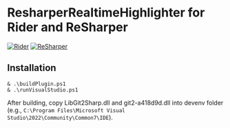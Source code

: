 # ResharperRealtimeHighlighter for Rider and ReSharper

[![Rider](https://img.shields.io/jetbrains/plugin/v/RIDER_PLUGIN_ID.svg?label=Rider&colorB=0A7BBB&style=for-the-badge&logo=rider)](https://plugins.jetbrains.com/plugin/RIDER_PLUGIN_ID)
[![ReSharper](https://img.shields.io/jetbrains/plugin/v/RESHARPER_PLUGIN_ID.svg?label=ReSharper&colorB=0A7BBB&style=for-the-badge&logo=resharper)](https://plugins.jetbrains.com/plugin/RESHARPER_PLUGIN_ID)

## Installation

```
& .\buildPlugin.ps1
& .\runVisualStudio.ps1
```

After building, copy LibGit2Sharp.dll and git2-a418d9d.dll into devenv folder (e.g., `C:\Program Files\Microsoft Visual Studio\2022\Community\Common7\IDE`).
